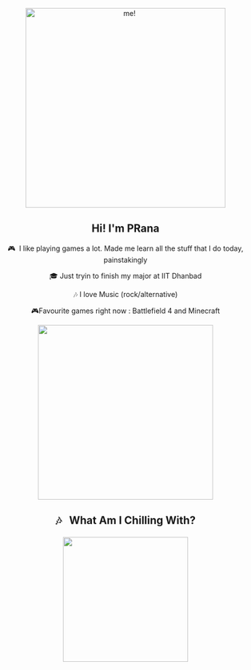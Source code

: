 <p align="center"> <img src="./assets/123.gif" alt="me!" width="400"></p>

<h2 align="center">Hi! I'm PRana</h2>



<p align="center">
🎮&nbsp; I like playing games a lot. Made me learn all the stuff that I do today, painstakingly
</p>

<p align="center">
🎓&nbsp;Just tryin to finish my major at IIT Dhanbad
</p>

<p align="center">
🎶 I love Music (rock/alternative)
</p>

<p align="center">
🎮Favourite games right now :  Battlefield 4 and Minecraft

</p>

<p align="center">

<p align="center"> <img src="http://github-readme-streak-stats.herokuapp.com?user=PRana2002&theme=radical&date_format=M%20j%5B%2C%20Y%5D&dates=26FFB6" width="350"/></p>

## <p align="center"> 🎶 &nbsp; What Am I Chilling With?</p>

<p align="center"> <img src="https://spotify-github-profile.vercel.app/api/view?uid=313zhibh4lxub7jseamnbqsckmni&cover_image=true&theme=default&bar_color=ff007b&bar_color_cover=false" width="250"/></p>


<br>
